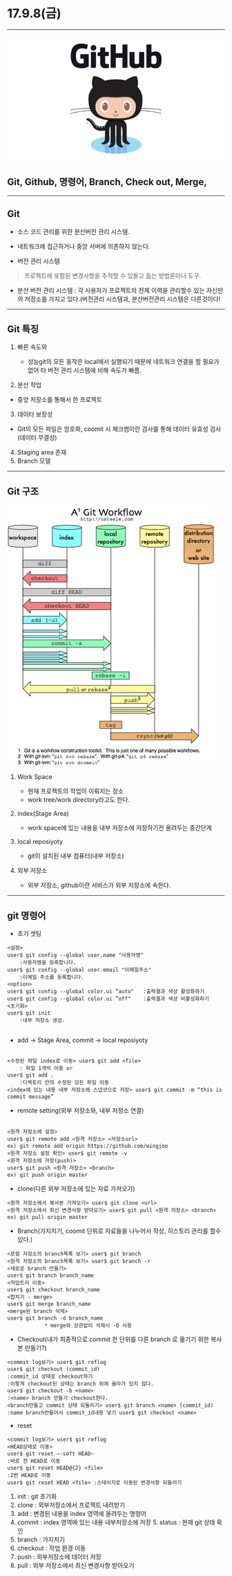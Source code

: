 # 17.9.8(금)
---

![screensh](/study/image/github-logo.jpg)

## Git, Github, 명령어, Branch, Check out, Merge, 

---
## Git 

 - 소스 코드 관리를 위한 분산버전 관리 시스템. 
 - 네트워크에 접근하거나 중앙 서버에 의존하지 않는다.

 - 버전 관리 시스템
 
> 프로젝트에 포함된 변경사항을 추적할 수 있돌고 돕는 방법론이나 도구. 

- 분산 버전 관리 시스템 : 각 사용자가 프로젝트의 전체 이력을 관리할수 있는 자신만의 저장소를 가지고 있다.(버전관리 시스템과, 분산버전관리 시스템은 다른것이다! 

---


## Git 특징 


 1. 빠른 속도와 
    - 성능git의 모든 동작은 local에서 실행되기 때문에 네트워크 연결을 할 필요가 없어 타 버전 관리 시스템에 비해 속도가 빠름.
   
 2. 분산 작업
   - 중앙 저장소를 통해서 한 프로젝트

 3. 데이터 보장성
   - Git의 모든 파일은 암호화, coomit 시 체크썸이란 검사를 통해 데이터 유효성 검사(데이터 무결성)

 4. Staging area 존재
 5. Branch 모델

---
 
## Git 구조 


![screensh](/study/image/git-workflow.png)

1. Work Space 
    * 현재 프로젝트의 작업이 이뤄지는 장소
    *  work tree/work directory라고도 한다.

2. index(Stage Area)
	* work space에 있는 내용을 내부 저장소에 저장하기전 올려두는 중간단계

3. local reposiyoty 
	* git이 설치된 내부 컴퓨터(내부 저장소) 

4. 외부 저장소
	* 외부 저장소, github이란 서비스가 외부 저장소에 속한다.

---

## git 명령어 

 - 초기 셋팅 

```
<설정>
user$ git config --global user.name "사용자명"
	:사용자명을 등록합니다.
user$ git config --global user.email "이메일주소"
	:이메일 주소를 등록합니다.
<option>
user$ git config --global color.ui ”auto" 	:출력결과 색상 활성화하기
user$ git config --global color.ui ”off" 	:출력결과 색상 비활성화하기
<초기화>
user$ git init
	:내부 저장소 생성.


```

- add -> Stage Area, commit -> local reposiyoty

```

<수정된 파일 index로 이동> user$ git add <file>
	: 파일 1개씩 이동 or
user$ git add .
	:디렉토리 안의 수정된 모든 파일 이동
<index에 있는 내용 내부 저장소에 스냅샷으로 저장> user$ git commit -m “this is commit message”

```

- remote setting(외부 저장소와, 내부 저정소 연결)

```

<원격 저장소에 설정>
user$ git remote add <원격 저장소> <저장소url>
ex) git remote add origin https://github.com/wingjoo
<원격 저장소 설정 확인> user$ git remote -v
<원격 저장소에 저장(push)>
user$ git push <원격 저장소> <branch>
ex) git push origin master

```

- clone(다른 외부 저장소에 있는 자료 가져오기)

```
<원격 저장소에서 복사본 가져오기> user$ git clone <url>
<원격 저장소에서 최신 변경사항 받아오기> user$ git pull <원격 저장소> <branch>
ex) git pull origin master

```

- Branch(가지치기, coomit 단위로 자료들을 나누어서 작성, 히스토리 관리를 할수 있다.)

```
<로컬 저장소의 branch목록 보기> user$ git branch
<원격 저장소의 branch목록 보기> user$ git branch -r
<새로운 branch 만들기>
user$ git branch branch_name
<작업트리 이동>
user$ git checkout branch_name
<합치기 - merge>
user$ git merge branch_name
<merge된 branch 삭제>
user$ git branch -d branch_name
			* merge와 상관없이 삭제시 -D 사용

```

- Checkout(내가 최종적으로 commit 한 단위를 다른 branch 로 옮기기 위한 복사본 만들기?)

```
<commit log보기> user$ git reflog
user$ git checkout (commit_id)
:commit_id 상태로 checkout하기
:이렇게 checkout된 상태는 branch 위에 올라가 있지 않다.
user$ git checkout -b <name>
:<name> branch 만들기 checkout한다.
<branch만들고 commit 상태 되돌리기> user$ git branch <name> (commit_id)
:name branch만들어서 commit_id내용 넣기 user$ git checkout <name>

```

- reset

```
<commit log보기> user$ git reflog
<HEAD상태로 이동>
user$ git reset —-soft HEAD~
:바로 전 HEAD로 이동
user$ git reset HEAD@{2} <file>
:2번 HEAD로 이동
user$ git reset HEAD <file> :스테이지로 이동된 변경사항 되돌리기

```



1. init : git 초기화
2. clone : 외부저장소에서 프로젝트 내려받기
3. add : 변경된 내용을 index 영역에 올려두는 명령어
4. commit : index 영역에 있는 내용 내부저장소에 저장 5. status : 현재 git 상태 확인
6. branch : 가지치기
7. checkout : 작업 환경 이동
8. push : 외부저장소에 데이터 저장
9. pull : 외부 저장소에서 최신 변경사항 받아오기
 
 